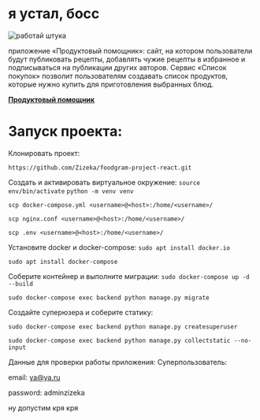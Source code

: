 # я устал, босс
![работай штука](https://github.com/Zizeka/foodgram-project-react/actions/workflows/main.yml/badge.svg)

приложение «Продуктовый помощник»: сайт, на котором пользователи будут публиковать рецепты, добавлять чужие рецепты в избранное и подписываться на публикации других авторов. Сервис «Список покупок» позволит пользователям создавать список продуктов, которые нужно купить для приготовления выбранных блюд.


**[Продуктовый помощник](http://84.201.139.41/recipes)**


# Запуск проекта:

Клонировать проект:

```https://github.com/Zizeka/foodgram-project-react.git```

Cоздать и активировать виртуальное окружение:
   ```source env/bin/activate```
   ```python -m venv venv```


```scp docker-compose.yml <username>@<host>:/home/<username>/```

```scp nginx.conf <username>@<host>:/home/<username>/```

```scp .env <username>@<host>:/home/<username>/```

Установите docker и docker-compose:
```sudo apt install docker.io``` 

```sudo apt install docker-compose```

Соберите контейнер и выполните миграции:
```sudo docker-compose up -d --build```

```sudo docker-compose exec backend python manage.py migrate```

Создайте суперюзера и соберите статику:

```sudo docker-compose exec backend python manage.py createsuperuser```

```sudo docker-compose exec backend python manage.py collectstatic --no-input```


Данные для проверки работы приложения: Суперпользователь:

email: ya@ya.ru

password: adminzizeka

ну допустим кря кря 

